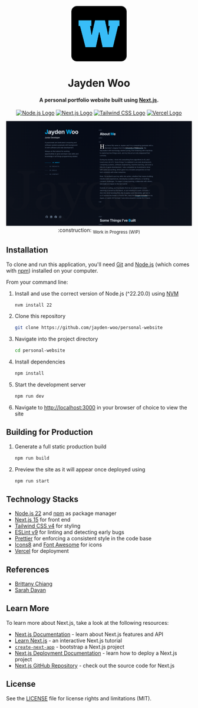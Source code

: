 <div align="center">
  <a href="https://jayden-woo.vercel.app/">
    <img src="https://raw.githubusercontent.com/jayden-woo/personal-website/main/public/android-chrome-512x512.png" alt="logo" title="Personal Website" width="150">
  </a>
  <h1>Jayden Woo</h1>
  <h4 align="center">A personal portfolio website built using <a href="https://nextjs.org/" target="_blank">Next.js</a>.</h4>
  <p>
    <a href="https://nodejs.org/en" target="_blank"><img alt="Node.js Logo" src="https://img.shields.io/badge/Node.js-22-gray?style=flat&logo=node.js&logoColor=white&labelColor=6DA55F"></a>
    <a href="https://nextjs.org/" target="_blank"><img alt="Next.js Logo" src="https://img.shields.io/badge/Next.js-000000?style=flat&logo=nextdotjs&logoColor=white"></a>
    <a href="https://tailwindcss.com/" target="_blank"><img alt="Tailwind CSS Logo" src="https://img.shields.io/badge/Tailwind_CSS-06B6D4?style=flat&logo=tailwind-css&logoColor=white"></a>
    <a href="https://vercel.com/" target="_blank"><img alt="Vercel Logo" src="https://img.shields.io/badge/Vercel-%23000000.svg?style=flat&logo=vercel&logoColor=white"></a>
  </p>
</div>

<div align="center">
  <img alt="Website Screenshot" src="https://raw.githubusercontent.com/jayden-woo/personal-website/main/src/assets/images/personal-website.png">
  :construction: <sub>Work in Progress (WIP)</sub>
</div>

## Installation

To clone and run this application, you'll need [Git](https://git-scm.com) and [Node.js](https://nodejs.org/en/download/) (which comes with [npm](http://npmjs.com)) installed on your computer.

From your command line:

1. Install and use the correct version of Node.js (^22.20.0) using [NVM](https://github.com/nvm-sh/nvm)

   ```sh
   nvm install 22
   ```

2. Clone this repository

   ```sh
   git clone https://github.com/jayden-woo/personal-website
   ```

3. Navigate into the project directory

   ```sh
   cd personal-website
   ```

4. Install dependencies

   ```sh
   npm install
   ```

5. Start the development server

   ```sh
   npm run dev
   ```

6. Navigate to [http://localhost:3000](http://localhost:3000) in your browser of choice to view the site

## Building for Production

1. Generate a full static production build

   ```sh
   npm run build
   ```

2. Preview the site as it will appear once deployed using

   ```sh
   npm run start
   ```

## Technology Stacks

- [Node.js 22](https://nodejs.org/en) and [npm](https://www.npmjs.com/) as package manager
- [Next.js 15](https://nextjs.org/) for front end
- [Tailwind CSS v4](https://tailwindcss.com/) for styling
- [ESLint v9](https://eslint.org/) for linting and detecting early bugs
- [Prettier](https://prettier.io/) for enforcing a consistent style in the code base
- [Icons8](https://icons8.com/) and [Font Awesome](https://fontawesome.com/) for icons
- [Vercel](https://vercel.com/) for deployment

## References

- [Brittany Chiang](https://brittanychiang.com/)
- [Sarah Dayan](https://www.sarahdayan.dev/)

## Learn More

To learn more about Next.js, take a look at the following resources:

- [Next.js Documentation](https://nextjs.org/docs) - learn about Next.js features and API
- [Learn Next.js](https://nextjs.org/learn) - an interactive Next.js tutorial
- [`create-next-app`](https://github.com/vercel/next.js/tree/canary/packages/create-next-app) - bootstrap a Next.js project
- [Next.js Deployment Documentation](https://nextjs.org/docs/deployment) - learn how to deploy a Next.js project
- [Next.js GitHub Repository](https://github.com/vercel/next.js/) - check out the source code for Next.js

## License

See the [LICENSE](LICENSE.md) file for license rights and limitations (MIT).
